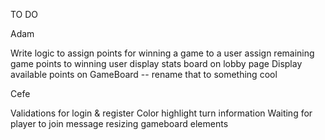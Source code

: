 TO DO

Adam

Write logic to assign points for winning a game to a user
assign remaining game points to winning user
display stats board on lobby page
Display available points on GameBoard -- rename that to something cool

<!-- include numbers in keyboard - -->

Cefe

Validations for login & register
Color highlight turn information
Waiting for player to join message
resizing gameboard elements
